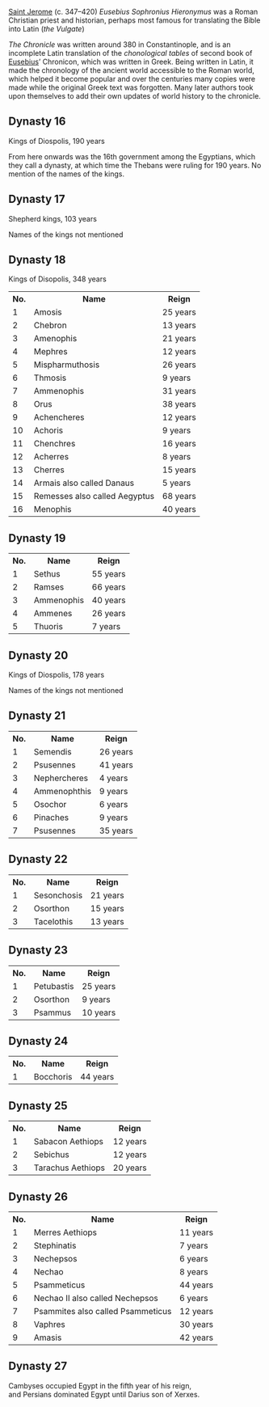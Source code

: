 <section class="page-content">
	<div class="container">
		<p class="lead">
			<a href="https://en.wikipedia.org/wiki/Jerome" target="_blank">Saint Jerome</a> (c. 347–420) <i>Eusebius Sophronius Hieronymus</i> was a Roman
			Christian priest and historian, perhaps most famous for translating the Bible into Latin (<i>the Vulgate</i>)
		</p>
		<p>
			<i>The Chronicle</i> was written around 380 in Constantinople, and is an incomplete Latin translation of the <i>chonological tables</i> of second
			book of <a href="/authors/eusebius">Eusebius</a>’ Chronicon, which was written in Greek. Being written in Latin, it made the
			chronology of the ancient world accessible to the Roman world, which helped it become popular and over the centuries many copies were made
			while the original Greek text was forgotten. Many later authors took upon themselves to add their own updates of world history to the
			chronicle.
		</p>
	</div>
</section>

<div class="container">
	<section>
		<h2 class="text-center pt-5 mb-0">Dynasty 16</h2>
		<p class="text-center">Kings of Diospolis, 190 years</p>
		<p class="text-center italic pb-10">
			From here onwards was the 16th government among the Egyptians, which they call a dynasty, at which time the Thebans were ruling for 190 years.
			No mention of the names of the kings.
		</p>
		<h2 class="text-center pt-5 mb-0">Dynasty 17</h2>
		<p class="text-center">Shepherd kings, 103 years</p>
		<p class="text-center italic pb-10">Names of the kings not mentioned</p>
		<h2 class="text-center pt-5 mb-0">Dynasty 18</h2>
		<p class="text-center pt-0">Kings of Disopolis, 348 years</p>
		<table>
			<tr><th>No.</th><th>Name</th><th class="text-center">Reign</th></tr>
			<tr>
				<td>1</td>
				<td>Amosis</td>
				<td>25 years</td>
			</tr>
			<tr>
				<td>2</td>
				<td>Chebron</td>
				<td>13 years</td>
			</tr>
			<tr>
				<td>3</td>
				<td>Amenophis</td>
				<td>21 years</td>
			</tr>
			<tr>
				<td>4</td>
				<td>Mephres</td>
				<td>12 years</td>
			</tr>
			<tr>
				<td>5</td>
				<td>Mispharmuthosis</td>
				<td>26 years</td>
			</tr>
			<tr>
				<td>6</td>
				<td>Thmosis</td>
				<td>9 years</td>
			</tr>
			<tr>
				<td>7</td>
				<td>Ammenophis</td>
				<td>31 years</td>
			</tr>
			<tr>
				<td>8</td>
				<td>Orus</td>
				<td>38 years</td>
			</tr>
			<tr>
				<td>9</td>
				<td>Achencheres</td>
				<td>12 years</td>
			</tr>
			<tr>
				<td>10</td>
				<td>Achoris</td>
				<td>9 years</td>
			</tr>
			<tr>
				<td>11</td>
				<td>Chenchres</td>
				<td>16 years</td>
			</tr>
			<tr>
				<td>12</td>
				<td>Acherres</td>
				<td>8 years</td>
			</tr>
			<tr>
				<td>13</td>
				<td>Cherres</td>
				<td>15 years</td>
			</tr>
			<tr>
				<td>14</td>
				<td>Armais also called Danaus</td>
				<td>5 years</td>
			</tr>
			<tr>
				<td>15</td>
				<td>Remesses also called Aegyptus</td>
				<td>68 years</td>
			</tr>
			<tr>
				<td>16</td>
				<td>Menophis</td>
				<td>40 years</td>
			</tr>
		</table>
		<h2 class="text-center pt-5">Dynasty 19</h2>
		<p class="text-center"></p>
		<table>
			<tr><th>No.</th><th>Name</th><th class="text-center">Reign</th></tr>
			<tr>
				<td>1</td>
				<td>Sethus</td>
				<td>55 years</td>
			</tr>
			<tr>
				<td>2</td>
				<td>Ramses</td>
				<td>66 years</td>
			</tr>
			<tr>
				<td>3</td>
				<td>Ammenophis</td>
				<td>40 years</td>
			</tr>
			<tr>
				<td>4</td>
				<td>Ammenes</td>
				<td>26 years</td>
			</tr>
			<tr>
				<td>5</td>
				<td>Thuoris</td>
				<td>7 years</td>
			</tr>
		</table>
		<h2 class="text-center pt-5">Dynasty 20</h2>
		<p class="text-center">Kings of Diospolis, 178 years</p>
		<p class="text-center italic pb-10">Names of the kings not mentioned</p>
		<h2 class="text-center pt-5">Dynasty 21</h2>
		<p class="text-center"></p>
		<table>
			<tr><th>No.</th><th>Name</th><th class="text-center">Reign</th></tr>
			<tr>
				<td>1</td>
				<td>Semendis</td>
				<td>26 years</td>
			</tr>
			<tr>
				<td>2</td>
				<td>Psusennes</td>
				<td>41 years</td>
			</tr>
			<tr>
				<td>3</td>
				<td>Nephercheres</td>
				<td>4 years</td>
			</tr>
			<tr>
				<td>4</td>
				<td>Ammenophthis</td>
				<td>9 years</td>
			</tr>
			<tr>
				<td>5</td>
				<td>Osochor</td>
				<td>6 years</td>
			</tr>
			<tr>
				<td>6</td>
				<td>Pinaches</td>
				<td>9 years</td>
			</tr>
			<tr>
				<td>7</td>
				<td>Psusennes</td>
				<td>35 years</td>
			</tr>
		</table>
		<h2 class="text-center pt-5">Dynasty 22</h2>
		<p class="text-center"></p>
		<table>
			<tr><th>No.</th><th>Name</th><th class="text-center">Reign</th></tr>
			<tr>
				<td>1</td>
				<td>Sesonchosis</td>
				<td>21 years</td>
			</tr>
			<tr>
				<td>2</td>
				<td>Osorthon</td>
				<td>15 years</td>
			</tr>
			<tr>
				<td>3</td>
				<td>Tacelothis</td>
				<td>13 years</td>
			</tr>
		</table>
		<h2 class="text-center pt-5">Dynasty 23</h2>
		<p class="text-center"></p>
		<table>
			<tr><th>No.</th><th>Name</th><th class="text-center">Reign</th></tr>
			<tr>
				<td>1</td>
				<td>Petubastis</td>
				<td>25 years</td>
			</tr>
			<tr>
				<td>2</td>
				<td>Osorthon</td>
				<td>9 years</td>
			</tr>
			<tr>
				<td>3</td>
				<td>Psammus</td>
				<td>10 years</td>
			</tr>
		</table>
		<h2 class="text-center pt-5">Dynasty 24</h2>
		<p class="text-center"></p>
		<table>
			<tr><th>No.</th><th>Name</th><th class="text-center">Reign</th></tr>
			<tr>
				<td>1</td>
				<td>Bocchoris</td>
				<td>44 years</td>
			</tr>
		</table>
		<h2 class="text-center pt-5">Dynasty 25</h2>
		<p class="text-center"></p>
		<table>
			<tr><th>No.</th><th>Name</th><th class="text-center">Reign</th></tr>
			<tr>
				<td>1</td>
				<td>Sabacon Aethiops</td>
				<td>12 years</td>
			</tr>
			<tr>
				<td>2</td>
				<td>Sebichus</td>
				<td>12 years</td>
			</tr>
			<tr>
				<td>3</td>
				<td>Tarachus Aethiops</td>
				<td>20 years</td>
			</tr>
		</table>
		<h2 class="text-center pt-5">Dynasty 26</h2>
		<p class="text-center"></p>
		<table>
			<tr><th>No.</th><th>Name</th><th class="text-center">Reign</th></tr>
			<tr>
				<td>1</td>
				<td>Merres Aethiops</td>
				<td>11 years</td>
			</tr>
			<tr>
				<td>2</td>
				<td>Stephinatis</td>
				<td>7 years</td>
			</tr>
			<tr>
				<td>3</td>
				<td>Nechepsos</td>
				<td>6 years</td>
			</tr>
			<tr>
				<td>4</td>
				<td>Nechao</td>
				<td>8 years</td>
			</tr>
			<tr>
				<td>5</td>
				<td>Psammeticus</td>
				<td>44 years</td>
			</tr>
			<tr>
				<td>6</td>
				<td>Nechao II also called Nechepsos</td>
				<td>6 years</td>
			</tr>
			<tr>
				<td>7</td>
				<td>Psammites also called Psammeticus</td>
				<td>12 years</td>
			</tr>
			<tr>
				<td>8</td>
				<td>Vaphres</td>
				<td>30 years</td>
			</tr>
			<tr>
				<td>9</td>
				<td>Amasis</td>
				<td>42 years</td>
			</tr>
		</table>
		<h2 class="text-center pt-5">Dynasty 27</h2>
		<p class="text-center mb-20 italic">
			Cambyses occupied Egypt in the fifth year of his reign,<br />
			and Persians dominated Egypt until Darius son of Xerxes.
		</p>
	</section>
